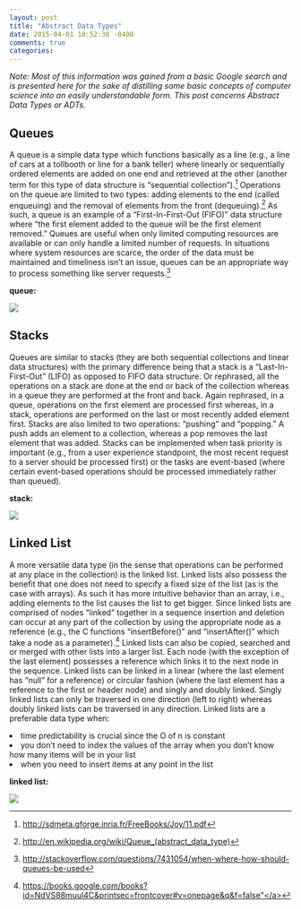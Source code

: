 ```yaml
---
layout: post
title: "Abstract Data Types"
date: 2015-04-01 10:52:38 -0400
comments: true
categories:
---
```


<i>Note: Most of this information was gained from a basic Google search and is presented here for the sake of distilling some basic concepts of computer science into an easily understandable form. This post concerns Abstract Data Types or ADTs.</i>
<h2>Queues</h2>

A queue is a simple data type which functions basically as a line (e.g., a line of cars at a tollbooth or line for a bank teller) where linearly or sequentially ordered elements are added on one end and retrieved at the other (another term for this type of data structure is “sequential collection”).[^1] Operations on the queue are limited to two types: adding elements to the end (called enqueuing) and the removal of elements from the front (dequeuing).[^2] As such, a queue is an example of a “First-In-First-Out (FIFO)” data structure where “the first element added to the queue will be the first element removed.” Queues are useful when only limited computing resources are available or can only handle a limited number of requests. In situations where system resources are scarce, the order of the data must be maintained and timeliness isn’t an issue, queues can be an appropriate way to process something like server requests.[^3]

<strong>queue:</strong>

<img src="http://upload.wikimedia.org/wikipedia/commons/5/52/Data_Queue.svg">

<h2>Stacks</h2>

Queues are similar to stacks (they are both sequential collections and linear data structures) with the primary difference being that a stack is a “Last-In-First-Out” (LIFO) as opposed to FIFO data structure. Or rephrased, all the operations on a stack are done at the end or back of the collection whereas in a queue they are performed at the front and back. Again rephrased, in a queue, operations on the first element are processed first whereas, in a stack, operations are performed on the last or most recently added element first. Stacks are also limited to two operations: “pushing” and “popping.” A push adds an element to a collection, whereas a pop removes the last element that was added. Stacks can be implemented when task priority is important (e.g., from a user experience standpoint, the most recent request to a server should be processed first) or the tasks are event-based (where certain event-based operations should be processed immediately rather than queued).

<strong>stack:</strong>

<img src="http://upload.wikimedia.org/wikipedia/commons/2/29/Data_stack.svg">

<h2>Linked List</h2>

A more versatile data type (in the sense that operations can be performed at any place in the collection) is the linked list. Linked lists also possess the benefit that one does not need to specify a fixed size of the list (as is the case with arrays). As such it has more intuitive behavior than an array, i.e., adding elements to the list causes the list to get bigger. Since linked lists are comprised of nodes “linked” together in a sequence insertion and deletion can occur at any part of the collection by using the appropriate node as a reference (e.g., the C functions “insertBefore()” and “insertAfter()” which take a node as a parameter).[^4] Linked lists can also be copied, searched and or merged with other lists into a larger list. Each node (with the exception of the last element) possesses a reference which links it to the next node in the sequence. Linked lists can be linked in a linear (where the last element has “null” for a reference) or circular fashion (where the last element has a reference to the first or header node) and singly and doubly linked. Singly linked lists can only be traversed in one direction (left to right) whereas doubly linked lists can be traversed in any direction. Linked lists are a preferable data type when:

<li>time predictability is crucial since the O of n is constant</li>
<li>you don’t need to index the values of the array
when you don’t know how many items will be in your list</li>
<li>when you need to insert items at any point in the list</li>

<strong>linked list:</strong>

<img src="http://mike-lipman.com/images/linked-list.png">

[^1]: <a href="http://sdmeta.gforge.inria.fr/FreeBooks/Joy/11.pdf">http://sdmeta.gforge.inria.fr/FreeBooks/Joy/11.pdf</a>

[^2]: <a href="http://en.wikipedia.org/wiki/Queue_(abstract_data_type)">http://en.wikipedia.org/wiki/Queue_(abstract_data_type)</a>

[^3]: <a href="http://stackoverflow.com/questions/7431054/when-where-how-should-queues-be-used">http://stackoverflow.com/questions/7431054/when-where-how-should-queues-be-used</a>

[^4]: <a href="https://books.google.com/books?id=NdVS88muul4C&printsec=frontcover#v=onepage&q&f=false">https://books.google.com/books?id=NdVS88muul4C&printsec=frontcover#v=onepage&q&f=false"</a>
